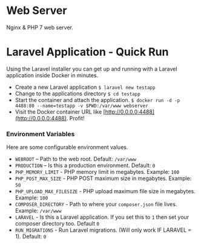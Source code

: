 # Web Server
Nginx & PHP 7 web server.

# Laravel Application - Quick Run
Using the Laravel installer you can get up and running with a Laravel application inside Docker in minutes.
* Create a new Laravel application `$ laravel new testapp`
* Change to the applications directory `$ cd testapp`
* Start the container and attach the application. `$ docker run -d -p 4488:80 --name=testapp -v $PWD:/var/www webserver`
* Visit the Docker container URL like [http://0.0.0.0:4488](http://0.0.0.0:4488). Profit!

### Environment Variables
Here are some configurable environment values.
* `WEBROOT` – Path to the web root. Default: `/var/www`
* `PRODUCTION` – Is this a production environment. Default: `0`
* `PHP_MEMORY_LIMIT` - PHP memory limit in megabytes. Example: `100`
* `PHP_POST_MAX_SIZE` - PHP POST maximum size in megabytes. Example: `50`
* `PHP_UPLOAD_MAX_FILESIZE` - PHP upload maximum file size in megabytes. Example: `100`
* `COMPOSER_DIRECTORY` - Path to where your  `composer.json` file lives. Example: `/var/www`
* `LARAVEL` - Is this a Laravel application. If you set this to `1` then set your composer directory too. Default `0`
* `RUN_MIGRATIONS` - Run Laravel migrations. (Will only work IF LARAVEL = 1). Default: `0`